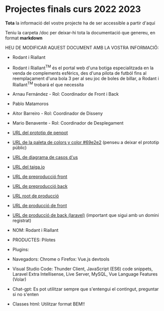 # Projectes finals curs 2022 2023

**Tota** la informació del vostre projecte ha de ser accessible a partir d'aquí

Teniu la carpeta /doc per deixar-hi tota la documentació que genereu, en format __markdown__

HEU DE MODIFICAR AQUEST DOCUMENT AMB LA VOSTRA INFORMACIÖ:
* Rodant i Riallant
* Rodant i Riallant<sup>TM</sup> és el portal web d'una botiga especialitzada en la venda de complements esférics, des d'una pilota de futból fins al reemplaçament d'una bola 3 per al seu joc de boles de billar, a Rodant i Riallant<sup>TM</sup> trobará el que necessita
* Arnau Fernández - Rol: Coordinador de Front i Back
* Pablo Matamoros
* Aitor Barreiro - Rol: Coordinador de Disseny
* Mario Benavente - Rol: Coordinador de Desplegament
* [URL del prototip de penpot](https://design.penpot.app/#/view/3e6de94f-2e83-80a3-8003-5225e6cc9de8?page-id=3e6de94f-2e83-80a3-8003-5225e6cc9de9&section=interactions&index=0&share-id=3e6de94f-2e83-80a3-8003-53587650d917) 
* [URL de la paleta de colors y color #69e2e2](https://uicolors.app/create)
(penseu a deixar el prototip públic)
* [URL de diagrama de casos d'us](https://www.canva.com/design/DAFyD_4Kkjo/8qi7_hgN_8ab8oRXuBUmaQ/edit?utm_content=DAFyD_4Kkjo&utm_campaign=designshare&utm_medium=link2&utm_source=sharebutton)
* [URL del taiga.io](https://tree.taiga.io/project/a19pabmatpav-transversal-1-grup-4/backlog)
* [URL de preproducció front](http://preprod.rirtr1g4.daw.inspedralbes.cat/Front/)
* [URL de preproducció back](http://preprod.rirtr1g4.daw.inspedralbes.cat/Back/api-laravel/public)
* [URL root de producció](http://rirtr1g4.daw.inspedralbes.cat) 
* [URL de producció de front](http://rirtr1g4.daw.inspedralbes.cat/Front/) 
* [URL de producció de back (laravel)](http://rirtr1g4.daw.inspedralbes.cat/Back/api-laravel/public) 
(important que sigui amb un domini registrat) 


* NOM: Rodant i Riallant
* PRODUCTES: Pilotes

* Plugins:
* 	Navegadors: Chrome o Firefox: Vue.js devtools
* 	Visual Studio Code: Thunder Client, JavaScript (ES6) code snippets, Laravel Extra Intellisense, Live Server, MySQL, Vue Language Features (Volar)

* Chat-gpt: Es pot utilitzar sempre que s'entengui el contingut, preguntar si no s'enten

* Classes html: Utilitzar format BEM!!